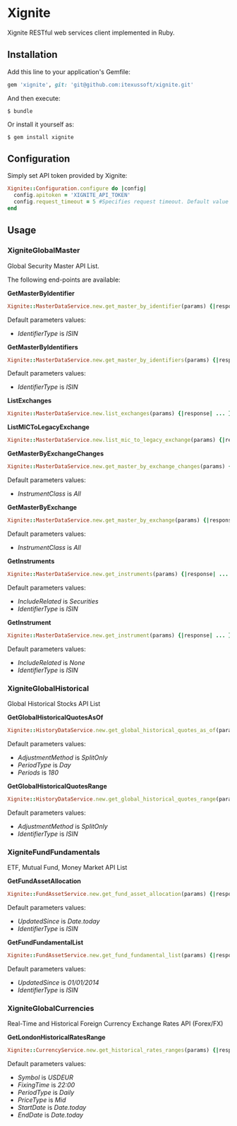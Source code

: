 # Xignite

Xignite RESTful web services client implemented in Ruby.

## Installation

Add this line to your application's Gemfile:

```ruby
gem 'xignite', git: 'git@github.com:itexussoft/xignite.git'
```

And then execute:

    $ bundle

Or install it yourself as:

    $ gem install xignite

## Configuration

Simply set API token provided by Xignite:
 
```ruby
Xignite::Configuration.configure do |config|
  config.apitoken = 'XIGNITE_API_TOKEN'
  config.request_timeout = 5 #Specifies request timeout. Default value is 10 sec. 
end
```

## Usage

### XigniteGlobalMaster

Global Security Master API List.

The following end-points are available:

**GetMasterByIdentifier**

```ruby
Xignite::MasterDataService.new.get_master_by_identifier(params) {|response| ... }
```

Default parameters values:

* _IdentifierType_ is _ISIN_

**GetMasterByIdentifiers**

```ruby
Xignite::MasterDataService.new.get_master_by_identifiers(params) {|response| ... }
```

Default parameters values:

* _IdentifierType_ is _ISIN_

**ListExchanges**

```ruby
Xignite::MasterDataService.new.list_exchanges(params) {|response| ... }
```

**ListMICToLegacyExchange**

```ruby
Xignite::MasterDataService.new.list_mic_to_legacy_exchange(params) {|response| ... }
```

**GetMasterByExchangeChanges**

```ruby
Xignite::MasterDataService.new.get_master_by_exchange_changes(params) {|response| ... }
```

Default parameters values:

* _InstrumentClass_ is _All_

**GetMasterByExchange**

```ruby
Xignite::MasterDataService.new.get_master_by_exchange(params) {|response| ... }
```

Default parameters values:

* _InstrumentClass_ is _All_

**GetInstruments**

```ruby
Xignite::MasterDataService.new.get_instruments(params) {|response| ... }
```

Default parameters values:

* _IncludeRelated_ is _Securities_
* _IdentifierType_ is _ISIN_

**GetInstrument**

```ruby
Xignite::MasterDataService.new.get_instrument(params) {|response| ... }
```

Default parameters values:

* _IncludeRelated_ is _None_
* _IdentifierType_ is _ISIN_

### XigniteGlobalHistorical

Global Historical Stocks API List

**GetGlobalHistoricalQuotesAsOf**

```ruby
Xignite::HistoryDataService.new.get_global_historical_quotes_as_of(params) {|response| ... }
```

Default parameters values:

* _AdjustmentMethod_ is _SplitOnly_
* _PeriodType_ is _Day_
* _Periods_ is _180_

**GetGlobalHistoricalQuotesRange**

```ruby
Xignite::HistoryDataService.new.get_global_historical_quotes_range(params) {|response| ... }
```

Default parameters values:

* _AdjustmentMethod_ is _SplitOnly_
* _IdentifierType_ is _ISIN_

### XigniteFundFundamentals

ETF, Mutual Fund, Money Market API List

**GetFundAssetAllocation**

```ruby
Xignite::FundAssetService.new.get_fund_asset_allocation(params) {|response| ... }
```

Default parameters values:

* _UpdatedSince_ is _Date.today_
* _IdentifierType_ is _ISIN_

**GetFundFundamentalList**

```ruby
Xignite::FundAssetService.new.get_fund_fundamental_list(params) {|response| ... }
```

Default parameters values:

* _UpdatedSince_ is _01/01/2014_
* _IdentifierType_ is _ISIN_

### XigniteGlobalCurrencies

Real-Time and Historical Foreign Currency Exchange Rates API (Forex/FX)

**GetLondonHistoricalRatesRange**

```ruby
Xignite::CurrencyService.new.get_historical_rates_ranges(params) {|response| ... }
```

Default parameters values:

* _Symbol_  is _USDEUR_
* _FixingTime_ is _22:00_
* _PeriodType_ is _Daily_
* _PriceType_ is _Mid_
* _StartDate_ is _Date.today_
* _EndDate_ is _Date.today_

